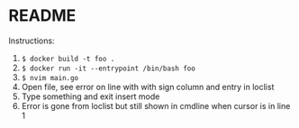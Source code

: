 # README

Instructions:

1. `$ docker build -t foo .`
2. `$ docker run -it --entrypoint /bin/bash foo`
3. `$ nvim main.go`
4. Open file, see error on line with with sign column and entry in loclist
5. Type something and exit insert mode
6. Error is gone from loclist but still shown in cmdline when cursor is in line 1
